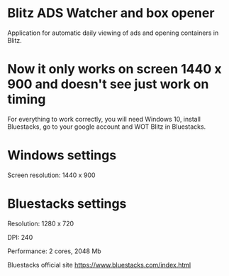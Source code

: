 # Blitz ADS Watcher and box opener

Application for automatic daily viewing of ads and opening containers in Blitz.

# Now it only works on screen 1440 x 900 and doesn't see just work on timing

For everything to work correctly, you will need Windows 10, install Bluestacks, go to your google account and WOT Blitz in Bluestacks.

# Windows settings
Screen resolution: 1440 x 900

# Bluestacks settings
Resolution: 1280 x 720

DPI: 240

Performance: 2 cores, 2048 Mb

Bluestacks official site https://www.bluestacks.com/index.html
